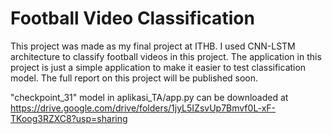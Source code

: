 # Football Video Classification

This project was made as my final project at ITHB. I used CNN-LSTM architecture to classify football videos in this project. The application in this project is just a simple application to make it easier to test classification model. The full report on this project will be published soon.

"checkpoint_31" model in aplikasi_TA/app.py can be downloaded at https://drive.google.com/drive/folders/1jyL5IZsvUp7Bmvf0L-xF-TKoog3RZXC8?usp=sharing
